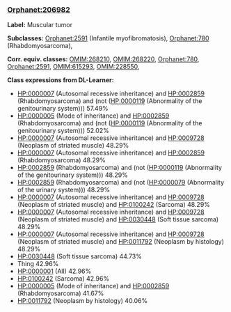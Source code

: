 
### [Orphanet:206982](http://www.orpha.net/ORDO/Orphanet_206982)
**Label:** Muscular tumor

**Subclasses:** [Orphanet:2591](http://www.orpha.net/ORDO/Orphanet_2591) (Infantile myofibromatosis), [Orphanet:780](http://www.orpha.net/ORDO/Orphanet_780) (Rhabdomyosarcoma), 

**Corr. equiv. classes:** [OMIM:268210](http://purl.obolibrary.org/obo/OMIM_268210), [OMIM:268220](http://purl.obolibrary.org/obo/OMIM_268220), [Orphanet:780](http://www.orpha.net/ORDO/Orphanet_780), [Orphanet:2591](http://www.orpha.net/ORDO/Orphanet_2591), [OMIM:615293](http://purl.obolibrary.org/obo/OMIM_615293), [OMIM:228550](http://purl.obolibrary.org/obo/OMIM_228550), 

**Class expressions from DL-Learner:**

- [HP:0000007](http://purl.obolibrary.org/obo/HP_0000007) (Autosomal recessive inheritance) and [HP:0002859](http://purl.obolibrary.org/obo/HP_0002859) (Rhabdomyosarcoma) and (not ([HP:0000119](http://purl.obolibrary.org/obo/HP_0000119) (Abnormality of the genitourinary system))) 57.49%
- [HP:0000005](http://purl.obolibrary.org/obo/HP_0000005) (Mode of inheritance) and [HP:0002859](http://purl.obolibrary.org/obo/HP_0002859) (Rhabdomyosarcoma) and (not ([HP:0000119](http://purl.obolibrary.org/obo/HP_0000119) (Abnormality of the genitourinary system))) 52.02%
- [HP:0000007](http://purl.obolibrary.org/obo/HP_0000007) (Autosomal recessive inheritance) and [HP:0009728](http://purl.obolibrary.org/obo/HP_0009728) (Neoplasm of striated muscle) 48.29%
- [HP:0000007](http://purl.obolibrary.org/obo/HP_0000007) (Autosomal recessive inheritance) and [HP:0002859](http://purl.obolibrary.org/obo/HP_0002859) (Rhabdomyosarcoma) 48.29%
- [HP:0002859](http://purl.obolibrary.org/obo/HP_0002859) (Rhabdomyosarcoma) and (not ([HP:0000119](http://purl.obolibrary.org/obo/HP_0000119) (Abnormality of the genitourinary system))) 48.29%
- [HP:0002859](http://purl.obolibrary.org/obo/HP_0002859) (Rhabdomyosarcoma) and (not ([HP:0000079](http://purl.obolibrary.org/obo/HP_0000079) (Abnormality of the urinary system))) 48.29%
- [HP:0000007](http://purl.obolibrary.org/obo/HP_0000007) (Autosomal recessive inheritance) and [HP:0009728](http://purl.obolibrary.org/obo/HP_0009728) (Neoplasm of striated muscle) and [HP:0100242](http://purl.obolibrary.org/obo/HP_0100242) (Sarcoma) 48.29%
- [HP:0000007](http://purl.obolibrary.org/obo/HP_0000007) (Autosomal recessive inheritance) and [HP:0009728](http://purl.obolibrary.org/obo/HP_0009728) (Neoplasm of striated muscle) and [HP:0030448](http://purl.obolibrary.org/obo/HP_0030448) (Soft tissue sarcoma) 48.29%
- [HP:0000007](http://purl.obolibrary.org/obo/HP_0000007) (Autosomal recessive inheritance) and [HP:0009728](http://purl.obolibrary.org/obo/HP_0009728) (Neoplasm of striated muscle) and [HP:0011792](http://purl.obolibrary.org/obo/HP_0011792) (Neoplasm by histology) 48.29%
- [HP:0030448](http://purl.obolibrary.org/obo/HP_0030448) (Soft tissue sarcoma) 44.73%
- Thing 42.96%
- [HP:0000001](http://purl.obolibrary.org/obo/HP_0000001) (All) 42.96%
- [HP:0100242](http://purl.obolibrary.org/obo/HP_0100242) (Sarcoma) 42.96%
- [HP:0000005](http://purl.obolibrary.org/obo/HP_0000005) (Mode of inheritance) and [HP:0002859](http://purl.obolibrary.org/obo/HP_0002859) (Rhabdomyosarcoma) 41.67%
- [HP:0011792](http://purl.obolibrary.org/obo/HP_0011792) (Neoplasm by histology) 40.06%


